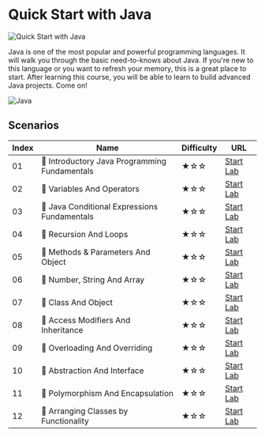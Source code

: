 # Quick Start with Java

![Quick Start with Java](https://cover-creator.labex.io/quick-start-with-java.png)

Java is one of the most popular and powerful programming languages. It will walk you through the basic need-to-knows about Java. If you're new to this language or you want to refresh your memory, this is a great place to start. After learning this course, you will be able to learn to build advanced Java projects. Come on!

![Java](https://img.shields.io/badge/Java-whitesmoke?style=for-the-badge&logo=java)


## Scenarios

|   Index | Name                                          | Difficulty   | URL                                                                  |
|---------|-----------------------------------------------|--------------|----------------------------------------------------------------------|
|      01 | 📖 Introductory Java Programming Fundamentals | ★☆☆          | <a target='_blank' href='https://labex.io/labs/178546'>Start Lab</a> |
|      02 | 📖 Variables And Operators                    | ★☆☆          | <a target='_blank' href='https://labex.io/labs/178553'>Start Lab</a> |
|      03 | 📖 Java Conditional Expressions Fundamentals  | ★☆☆          | <a target='_blank' href='https://labex.io/labs/178545'>Start Lab</a> |
|      04 | 📖 Recursion And Loops                        | ★☆☆          | <a target='_blank' href='https://labex.io/labs/178552'>Start Lab</a> |
|      05 | 📖 Methods & Parameters And Object            | ★☆☆          | <a target='_blank' href='https://labex.io/labs/178547'>Start Lab</a> |
|      06 | 📖 Number, String And Array                   | ★☆☆          | <a target='_blank' href='https://labex.io/labs/178548'>Start Lab</a> |
|      07 | 📖 Class And Object                           | ★☆☆          | <a target='_blank' href='https://labex.io/labs/178544'>Start Lab</a> |
|      08 | 📖 Access Modifiers And Inheritance           | ★☆☆          | <a target='_blank' href='https://labex.io/labs/178543'>Start Lab</a> |
|      09 | 📖 Overloading And Overriding                 | ★☆☆          | <a target='_blank' href='https://labex.io/labs/178549'>Start Lab</a> |
|      10 | 📖 Abstraction And Interface                  | ★☆☆          | <a target='_blank' href='https://labex.io/labs/178542'>Start Lab</a> |
|      11 | 📖 Polymorphism And Encapsulation             | ★☆☆          | <a target='_blank' href='https://labex.io/labs/178551'>Start Lab</a> |
|      12 | 📖 Arranging Classes by Functionality         | ★☆☆          | <a target='_blank' href='https://labex.io/labs/178550'>Start Lab</a> |

